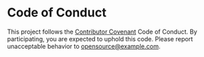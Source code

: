 # Code of Conduct

This project follows the [Contributor Covenant](https://contributor-covenant.org/version/1/4/) Code of Conduct. By participating, you are expected to uphold this code. Please report unacceptable behavior to opensource@example.com.
